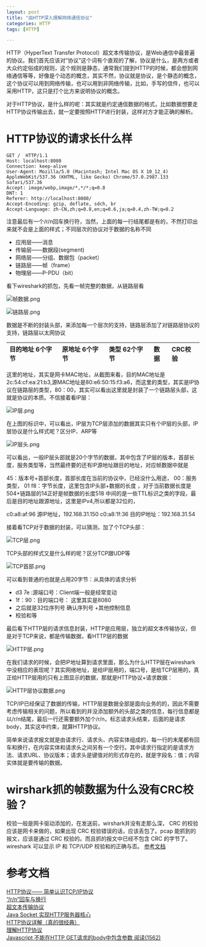 ```yaml
---
layout: post
title: "由HTTP深入理解网络通信协议"
categories: HTTP
tags: [HTTP]

---
```


HTTP（HyperText Transfer Protocol）超文本传输协议，是Web通信中最普遍的协议。我们首先应该对“协议”这个词有个直观的了解，协议是什么，是两方或者大众约定俗成的规则，这个规则是静态，通常我们提到HTTP的时候，都会想到网络通信等等，好像是个动态的概念，其实不然，协议就是协议，是个静态的概念，这个协议可以用到网络传输，也可以用到非网络传输，比如，手写的信件，也可以采用HTTP，这只是打个比方来说明协议的概念。

对于HTTP协议，是什么样的呢：其实就是约定通信数据的格式，比如数据想要走HTTP协议传输出去，就一定要按照HTTP进行封装，这样对方才能正确的解析。

# HTTP协议的请求长什么样

	GET /  HTTP/1.1
	Host: localhost:8080
	Connection: keep-alive
	User-Agent: Mozilla/5.0 (Macintosh; Intel Mac OS X 10_12_4) AppleWebKit/537.36 (KHTML, like Gecko) Chrome/57.0.2987.133 Safari/537.36
	Accept: image/webp,image/*,*/*;q=0.8
	DNT: 1
	Referer: http://localhost:8080/
	Accept-Encoding: gzip, deflate, sdch, br
	Accept-Language: zh-CN,zh;q=0.8,en;q=0.6,ja;q=0.4,zh-TW;q=0.2
	
注意最后有一个/r/n回车换行符，当然，上面的每一行结尾都是有的，不然打印出来就不会是上面的样式；不同层次的协议对于数据的名称不同

* 应用层——消息
* 传输层——数据段(segment)
* 网络层——分组、数据包（packet）
* 链路层——帧（frame）
* 物理层——P-PDU（bit）

看下wireshark的抓包，先看一帧完整的数据，从链路层看

![帧数据.png](http://upload-images.jianshu.io/upload_images/1460468-f2d01e0fd24f0f96.png?imageMogr2/auto-orient/strip%7CimageView2/2/w/1240)



![链路层.png](http://upload-images.jianshu.io/upload_images/1460468-96d48b692ea61dfb.png?imageMogr2/auto-orient/strip%7CimageView2/2/w/1240)

数据是不断的封装头部，来添加每一个层次的支持，链路层添加了对链路层协议的支持，链路层以太网协议

|目的地址 6个字节|原地址 6个字节|类型 62个字节|数据|CRC校验|
|:-----|:-----|:-----|:-----|:-----|

这里的地址，其实是网卡MAC地址，从截图来看，目的MAC地址是 2c:54:cf:ea:21:b3,源MAC地址是80:e6:50:15:f3:a6，而这里的类型，其实是IP协议在链路层的类型，80：00，其实可以看出这里就是封装了一个链路层头部，这就是协议的本质。不信接着看IP层：

![IP层.png](http://upload-images.jianshu.io/upload_images/1460468-0b4062a565576506.png?imageMogr2/auto-orient/strip%7CimageView2/2/w/1240)

在上图的标识中，可以看出，IP层为TCP层添加的数据其实只有个IP层的头部，IP层协议是什么样式呢？区分IP、ARP等

![IP层头.png](http://upload-images.jianshu.io/upload_images/1460468-fbb45a59f60317f2.png?imageMogr2/auto-orient/strip%7CimageView2/2/w/1240)

可以看出，一般IP层头部就是20个字节的数据，其中包含了IP层的版本，首部长度，服务类型等，当然最终要的还有IP源地址跟目的地址，对应帧数据中就是

45：版本号+首部长度，首部长度在当前的协议中，已经没什么用途，
00：服务类型，
01 f8：字节长度，这里包含IP头部+数据的长度 ，对于当前数据长度是504+链路层的14正好是帧数据的长度518
中间的是一些TTL标识之类的字段，最后是目的地址跟源地址，这里是IPv4,所以都是32位的，

c0:a8:af:96 源IP地址，192.168.31.150
c0:a8:1f:36 目的IP地址：192.168.31.54

接着看TCP对于数据的封装，可以猜测，加了个TCP头部：

![TCP层.png](http://upload-images.jianshu.io/upload_images/1460468-e9250af2cb2aeefa.png?imageMogr2/auto-orient/strip%7CimageView2/2/w/1240)

TCP头部的样式又是什么样的呢？区分TCP跟UDP等

![TCP首部.png](http://upload-images.jianshu.io/upload_images/1460468-fcd387b81d4928b3.png?imageMogr2/auto-orient/strip%7CimageView2/2/w/1240)

可以看到普通的也就是占用20字节：从具体的请求分析

* d3 7e :源端口号：Client端一般是经常变动
* 1f：90：目的端口号： 这里其实是8080
* 之后就是32位序列号 确认序列号 +其他控制信息
* 校验和等

最后看下HTTP层的请求信息封装，HTTP是应用层，独立的超文本传输协议，但是对于TCP来说，都是传输数据，看HTTP层的数据

![HTTP层.png](http://upload-images.jianshu.io/upload_images/1460468-61c8907b2fbda494.png?imageMogr2/auto-orient/strip%7CimageView2/2/w/1240)

在我们请求的时候，会把IP地址算到请求里面，那么为什么HTTP层在wireshark中没相应的表现呢？其实网络地址，是给IP层用的，端口号，是给TCP层用的，真正给HTTP层用的只有上图显示的数据，那就是HTTP协议+请求数据：

![HTTP层协议数据.png](http://upload-images.jianshu.io/upload_images/1460468-0e8086b28b00fbb1.png?imageMogr2/auto-orient/strip%7CimageView2/2/w/1240)

	
TCP/IP已经保证了数据的传输，HTTP层是数据全部是面向业务的的，因此不需要考虑传输相关的问题，所以看到的并没添加额外的头部之类的信息，每行信息都是以/r/n结尾，最后一行还需要额外加个/r/n，标志请求头结束，后面的是请求body，其实这中约束，就算HTTP协议。

简单来说请求报文就是由请求行、请求头、内容实体组成的，每一行的末尾都有回车和换行，在内容实体和请求头之间另有一个空行。其中请求行指定的是请求方法、请求URL、协议版本；请求头是键值对的形式存在的，就是字段名：值；内容实体就是要传输的数据。



# wirshark抓的帧数据为什么没有CRC校验？

校验一般是网卡驱动添加的，在发送前，wirshark并没有走那么深，
CRC 的校验应该是网卡来做的，如果出现 CRC 校验错误的话，应该丢包了。pcap 能抓到的报文，应该是通过 CRC 校验的。而且抓的报文中已经不包含 CRC 的字节了。wireshark 可以显示 IP 和 TCP/UDP 校验和的正确与否。
[参考文档](http://blog.csdn.net/lidaqiang99/article/details/6605635)




# 参考文档

[HTTP协议—— 简单认识TCP/IP协议](http://www.cnblogs.com/roverliang/p/5176456.html)        
[“/r/n”回车与换行](http://blog.csdn.net/xuxinshao/article/details/4915903)       
[超文本传输协议](https://zh.wikipedia.org/wiki/%E8%B6%85%E6%96%87%E6%9C%AC%E4%BC%A0%E8%BE%93%E5%8D%8F%E8%AE%AE)       
[Java Socket 实现HTTP服务器核心](http://www.cnblogs.com/wuniaoheart/p/3593627.html)       
[HTTP协议详解（真的很经典）](http://www.cnblogs.com/li0803/archive/2008/11/03/1324746.html)        
[理解HTTP协议](https://mp.weixin.qq.com/s?__biz=MzAxMzQ3NzQ3Nw==&mid=2654250208&idx=3&sn=6c01e86f58054203b4797b1959874b94&chksm=8061f7eab7167efcc141e360b652f0cc35a1259470ecdd3da346d643cf92b8cffa72e7d63781&mpshare=1&scene=1&srcid=0505f6JotyzgSGveIcpz6TIf&key=979c6cda9cfa2d80331f166658cd714cf8b7ea1944addabd529b7e5309cc6ab2ce5a98659e9f4e18c9b2fc59eb8241fa2e60a7bb1ee67688bdfaef28c5929fbd9a99d51ad6253cfe6e2fe122a848f8ad&ascene=0&uin=MTYyNjMyMjk0MQ%3D%3D&devicetype=iMac+MacBookPro11%2C1+OSX+OSX+10.12.4+build(16E195)&version=12020110&nettype=WIFI&fontScale=100&pass_ticket=vYZhtCtbZFOYHhpQ7zHYksCrOXVEju6dXYbCHupVfT74GlR78sJcZh0p9YKBH6QX)          
[Javascript 不能在HTTP GET请求的body中包含参数 阅读(1562)](http://kaifage.com/notes/125/cannot-include-parameters-in-the-get-body-request-http.html)           